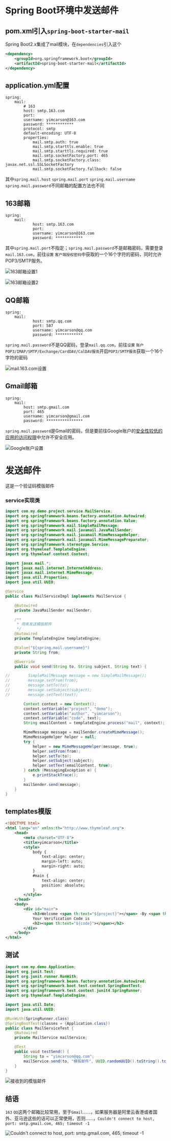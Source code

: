 # Spring Boot环境中发送邮件

## pom.xml引入`spring-boot-starter-mail`

Spring Boot2.x集成了mail模块，在`dependencies`引入这个

```xml
<dependency>
	<groupId>org.springframework.boot</groupId>
	<artifactId>spring-boot-starter-mail</artifactId>
</dependency>
```

## application.yml配置

```
spring:
	mail:
    	# 163
    	host: smtp.163.com
    	port:
    	username: yimcarson@163.com
    	password: ************
    	protocol: smtp
    	default-encoding: UTF-8
    	properties:
      		mail.smtp.auth: true
      		mail.smtp.starttls.enable: true
      		mail.smtp.starttls.required: true
      		mail.smtp.socketFactory.port: 465
      		mail.smtp.socketFactory.class: javax.net.ssl.SSLSocketFactory
      		mail.smtp.socketFactory.fallback: false
```

其中`spring.mail.host` `spring.mail.port` `spring.mail.username` `spring.mail.password`不同邮箱的配置方法也不同

## 163邮箱

```
spring:
	mail:
    		host: smtp.163.com
    		port:
    		username: yimcarson@163.com
    		password: ************
```

其中`spring.mail.port`不指定；`spring.mail.password`不是邮箱密码，需要登录`mail.163.com`，前往`设置` `客户端授权密码`中获取的一个16个字符的密码，同时允许POP3/SMTP服务。

![163邮箱设置1](https://img-blog.csdnimg.cn/20181210101910671.png?x-oss-process=image/watermark,type_ZmFuZ3poZW5naGVpdGk,shadow_10,text_aHR0cHM6Ly9ibG9nLmNzZG4ubmV0L3lpbWNhcnNvbg==,size_16,color_FFFFFF,t_70)

![163邮箱设置2](https://img-blog.csdnimg.cn/20181210102018898.png?x-oss-process=image/watermark,type_ZmFuZ3poZW5naGVpdGk,shadow_10,text_aHR0cHM6Ly9ibG9nLmNzZG4ubmV0L3lpbWNhcnNvbg==,size_16,color_FFFFFF,t_70)

## QQ邮箱

```
spring:
	mail:
    		host: smtp.qq.com
    		port: 587
    		username: yimcarson@qq.com
    		password: ************
```

`spring.mail.password`不是QQ密码，登录`mail.qq.com`，前往`设置` `账户` `POP3/IMAP/SMTP/Exchange/CardDAV/CalDAV服务`开启`POP3/SMTP服务`获取一个16个字符的密码

![mail.163.com设置](https://img-blog.csdnimg.cn/20181210101244184.png?x-oss-process=image/watermark,type_ZmFuZ3poZW5naGVpdGk,shadow_10,text_aHR0cHM6Ly9ibG9nLmNzZG4ubmV0L3lpbWNhcnNvbg==,size_16,color_FFFFFF,t_70)

## Gmail邮箱

```
spring:
	mail: 
		host: smtp.gmail.com
		port: 465
		username: yimcarson@gmail.com
		password: ****************
```

`spring.mail.password`是Gmail的密码，但是要前往Google账户的[安全性较低的应用的访问权限](https://myaccount.google.com/lesssecureapps)中允许不安全应用。

![Google账户设置](https://img-blog.csdnimg.cn/2018121010143628.png?x-oss-process=image/watermark,type_ZmFuZ3poZW5naGVpdGk,shadow_10,text_aHR0cHM6Ly9ibG9nLmNzZG4ubmV0L3lpbWNhcnNvbg==,size_16,color_FFFFFF,t_70)

# 发送邮件

这是一个验证码模版邮件

### service实现类

```java
import com.my.demo.project.service.MailService;
import org.springframework.beans.factory.annotation.Autowired;
import org.springframework.beans.factory.annotation.Value;
import org.springframework.mail.SimpleMailMessage;
import org.springframework.mail.javamail.JavaMailSender;
import org.springframework.mail.javamail.MimeMessageHelper;
import org.springframework.mail.javamail.MimeMessagePreparator;
import org.springframework.stereotype.Service;
import org.thymeleaf.TemplateEngine;
import org.thymeleaf.context.Context;

import javax.mail.*;
import javax.mail.internet.InternetAddress;
import javax.mail.internet.MimeMessage;
import java.util.Properties;
import java.util.UUID;

@Service
public class MailServiceImpl implements MailService {

    @Autowired
    private JavaMailSender mailSender;

    /**
     * 用来发送模版邮件
     */
    @Autowired
    private TemplateEngine templateEngine;

    @Value("${spring.mail.username}")
    private String from;

    @Override
    public void send(String to, String subject, String text) {

//        SimpleMailMessage message = new SimpleMailMessage();
//        message.setFrom(from);
//        message.setTo(to);
//        message.setSubject(subject);
//        message.setText(text);

        Context context = new Context();
        context.setVariable("project", "demo");
        context.setVariable("author", "yimcarson");
        context.setVariable("code", text);
        String emailContent = templateEngine.process("mail", context);

        MimeMessage message = mailSender.createMimeMessage();
        MimeMessageHelper helper = null;
        try {
            helper = new MimeMessageHelper(message, true);
            helper.setFrom(from);
            helper.setTo(to);
            helper.setSubject(subject);
            helper.setText(emailContent, true);
        } catch (MessagingException e) {
            e.printStackTrace();
        }
        mailSender.send(message);
    }
}
```

## templates模版

```xml
<!DOCTYPE html>
<html lang="en" xmlns:th="http://www.thymeleaf.org">
	<head>
	    <meta charset="UTF-8">
	    <title>yimcarson</title>
	    <style>
	        body {
	            text-align: center;
	            margin-left: auto;
	            margin-right: auto;
	        }
	        #main {
	            text-align: center;
	            position: absolute;
	        }
	    </style>
	</head>
	<body>
		<div id="main">
	    	<h3>Welcome <span th:text="${project}"></span> -By <span th:text=" ${author}"></span></h3>
	    	Your Verification Code is
	    	<h2><span th:text="${code}"></span></h2>
		</div>
	</body>
</html>
```

## 测试

```java
import com.my.demo.Application;
import org.junit.Test;
import org.junit.runner.RunWith;
import org.springframework.beans.factory.annotation.Autowired;
import org.springframework.boot.test.context.SpringBootTest;
import org.springframework.test.context.junit4.SpringRunner;
import org.thymeleaf.TemplateEngine;

import java.util.Date;
import java.util.UUID;

@RunWith(SpringRunner.class)
@SpringBootTest(classes = {Application.class})
public class MailServiceTest {
    @Autowired
    private MailService mailService;

    @Test
    public void testSend() {
    	String to = "yimcarson@qq.com";
		mailService.send(to, "模板邮件", UUID.randomUUID().toString().toUpperCase());
    }
}
```

![接收到的模版邮件](https://img-blog.csdnimg.cn/20181210103736543.png?x-oss-process=image/watermark,type_ZmFuZ3poZW5naGVpdGk,shadow_10,text_aHR0cHM6Ly9ibG9nLmNzZG4ubmV0L3lpbWNhcnNvbg==,size_16,color_FFFFFF,t_70)

## 结语

`163` `QQ`这两个邮箱比较常用，至于`Gmail`……，如果服务器是阿里云香港或者国外、亚马逊这些的话可以正常使用，否则……，`Couldn't connect to host, port: smtp.gmail.com, 465; timeout -1`

![Couldn't connect to host, port: smtp.gmail.com, 465; timeout -1](https://img-blog.csdnimg.cn/20181210104709323.png?x-oss-process=image/watermark,type_ZmFuZ3poZW5naGVpdGk,shadow_10,text_aHR0cHM6Ly9ibG9nLmNzZG4ubmV0L3lpbWNhcnNvbg==,size_16,color_FFFFFF,t_70)